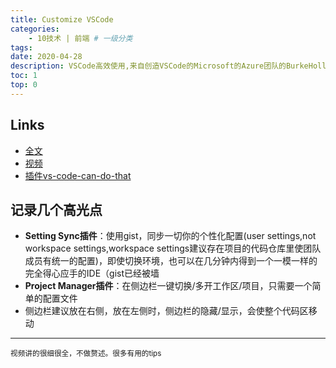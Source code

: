 ```yaml
---
title: Customize VSCode
categories:
    - 10技术 | 前端 # 一级分类
tags:
date: 2020-04-28
description: VSCode高效使用,来自创造VSCode的Microsoft的Azure团队的BurkeHolland的分享
toc: 1
top: 0
---
```


## Links
- [全文](https://burkeholland.gitbook.io/vs-code-can-do-that/)
- [视频](https://frontendmasters.com/courses/customize-vs-code/moving-code-code-folding/)
- [插件vs-code-can-do-that](https://marketplace.visualstudio.com/items?itemName=burkeholland.vs-code-can-do-that)

## 记录几个高光点
- **Setting Sync插件**：使用gist，同步一切你的个性化配置(user settings,not workspace settings,workspace settings建议存在项目的代码仓库里使团队成员有统一的配置)，即使切换环境，也可以在几分钟内得到一个一模一样的完全得心应手的IDE（gist已经被墙
- **Project Manager插件**：在侧边栏一键切换/多开工作区/项目，只需要一个简单的配置文件
- 侧边栏建议放在右侧，放在左侧时，侧边栏的隐藏/显示，会使整个代码区移动
---
<small>视频讲的很细很全，不做赘述。很多有用的tips</small>
